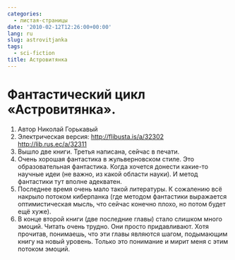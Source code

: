 ```yaml
---
categories:
  - листая-страницы
date: '2010-02-12T12:26:00+00:00'
lang: ru
slug: astrovitjanka
tags:
  - sci-fiction
title: Астровитянка
---
```



# Фантастический цикл «Астровитянка». 

1. Автор Николай Горькавый 
2. Электрическая версия: <http://flibusta.is/a/32302> <http://lib.rus.ec/a/32311> 
3. Вышло две книги. Третья написана, сейчас в печати. 
4. Очень хорошая фантастика в жульверновском стиле. Это образовательная фантастика. Когда хочется донести какие-то научные идеи (не важно, из какой области науки). И метод фантастики тут вполне адекватен. 
5. Последнее время очень мало такой литературы. К сожалению всё накрыло потоком киберпанка (где методом фантастики выражается оптимистическая мысль, что сейчас конечно плохо, но потом будет ещё хуже). 
6. В конце второй книги (две последние главы) стало слишком много эмоций. Читать очень трудно. Они просто придавливают. Хотя прочитав, понимаешь, что эти главы являются шагом, подымающим книгу на новый уровень. Только это понимание и мирит меня с этим потоком эмоций.